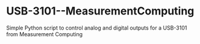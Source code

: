 # USB-3101--MeasurementComputing
Simple Python script to control analog and digital outputs for a USB-3101 from Measurement Computing 
